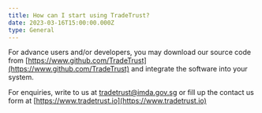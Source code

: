```yaml
---
title: How can I start using TradeTrust?
date: 2023-03-16T15:00:00.000Z
type: General
---
```


For advance users and/or developers, you may download our source code from [https://www.github.com/TradeTrust](https://www.github.com/TradeTrust) and integrate the software into your system. 

For enquiries, write to us at [tradetrust@imda.gov.sg](mailto:tradetrust@imda.gov.sg) or fill up the contact us form at [https://www.tradetrust.io](https://www.tradetrust.io) 